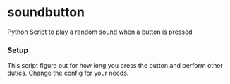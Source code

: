 # soundbutton
Python Script to play a random sound when a button is pressed

### Setup
This script figure out for how long you press the button and perform other duties. Change the config for your needs.
